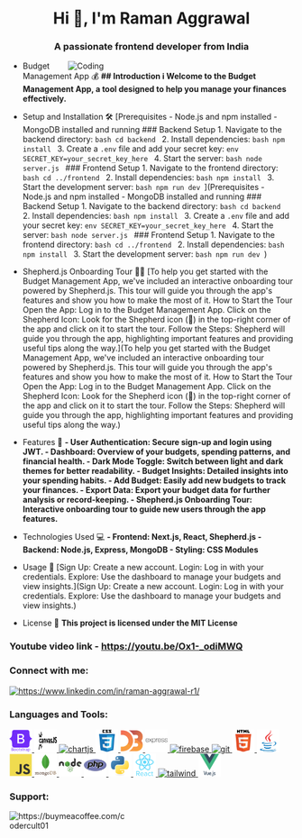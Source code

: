 <h1 align="center">Hi 👋, I'm Raman Aggrawal</h1>
<h3 align="center">A passionate frontend developer from India</h3>
<img align="right" alt="Coding" width="400" src="https://media0.giphy.com/media/v1.Y2lkPTc5MGI3NjExMTFmZWJrc21qbjFjbjZtNnBxbm13YWU1dThpdTZpZzM5dWR4Z29iOCZlcD12MV9pbnRlcm5hbF9naWZfYnlfaWQmY3Q9Zw/L1R1tvI9svkIWwpVYr/giphy.webp">

- Budget Management App 💰 **## Introduction ℹ️ Welcome to the Budget Management App, a tool designed to help you manage your finances effectively.**

- Setup and Installation 🛠️ [Prerequisites - Node.js and npm installed - MongoDB installed and running ### Backend Setup 1. Navigate to the backend directory: ```bash cd backend ``` 2. Install dependencies: ```bash npm install ``` 3. Create a `.env` file and add your secret key: ```env SECRET_KEY=your_secret_key_here ``` 4. Start the server: ```bash node server.js ``` ### Frontend Setup 1. Navigate to the frontend directory: ```bash cd ../frontend ``` 2. Install dependencies: ```bash npm install ``` 3. Start the development server: ```bash npm run dev ```](Prerequisites - Node.js and npm installed - MongoDB installed and running ### Backend Setup 1. Navigate to the backend directory: ```bash cd backend ``` 2. Install dependencies: ```bash npm install ``` 3. Create a `.env` file and add your secret key: ```env SECRET_KEY=your_secret_key_here ``` 4. Start the server: ```bash node server.js ``` ### Frontend Setup 1. Navigate to the frontend directory: ```bash cd ../frontend ``` 2. Install dependencies: ```bash npm install ``` 3. Start the development server: ```bash npm run dev ```)

- Shepherd.js Onboarding Tour 🚶‍♂️ [To help you get started with the Budget Management App, we've included an interactive onboarding tour powered by Shepherd.js. This tour will guide you through the app's features and show you how to make the most of it. How to Start the Tour Open the App: Log in to the Budget Management App. Click on the Shepherd Icon: Look for the Shepherd icon (🚶) in the top-right corner of the app and click on it to start the tour. Follow the Steps: Shepherd will guide you through the app, highlighting important features and providing useful tips along the way.](To help you get started with the Budget Management App, we've included an interactive onboarding tour powered by Shepherd.js. This tour will guide you through the app's features and show you how to make the most of it. How to Start the Tour Open the App: Log in to the Budget Management App. Click on the Shepherd Icon: Look for the Shepherd icon (🚶) in the top-right corner of the app and click on it to start the tour. Follow the Steps: Shepherd will guide you through the app, highlighting important features and providing useful tips along the way.)

- Features 🚀 **- **User Authentication**: Secure sign-up and login using JWT. - **Dashboard**: Overview of your budgets, spending patterns, and financial health. - **Dark Mode Toggle**: Switch between light and dark themes for better readability. - **Budget Insights**: Detailed insights into your spending habits. - **Add Budget**: Easily add new budgets to track your finances. - **Export Data**: Export your budget data for further analysis or record-keeping. - **Shepherd.js Onboarding Tour**: Interactive onboarding tour to guide new users through the app features.**

- Technologies Used 💻 **- **Frontend**: Next.js, React, Shepherd.js - **Backend**: Node.js, Express, MongoDB - **Styling**: CSS Modules**

- Usage 📝 [Sign Up: Create a new account. Login: Log in with your credentials. Explore: Use the dashboard to manage your budgets and view insights.](Sign Up: Create a new account. Login: Log in with your credentials. Explore: Use the dashboard to manage your budgets and view insights.)

- License 📄 **This project is licensed under the MIT License**
### Youtube video link - https://youtu.be/Ox1-_odiMWQ

<h3 align="left">Connect with me:</h3>
<p align="left">
<a href="https://linkedin.com/in/https://www.linkedin.com/in/raman-aggrawal-r1/" target="blank"><img align="center" src="https://raw.githubusercontent.com/rahuldkjain/github-profile-readme-generator/master/src/images/icons/Social/linked-in-alt.svg" alt="https://www.linkedin.com/in/raman-aggrawal-r1/" height="30" width="40" /></a>
</p>

<h3 align="left">Languages and Tools:</h3>
<p align="left"> <a href="https://getbootstrap.com" target="_blank" rel="noreferrer"> <img src="https://raw.githubusercontent.com/devicons/devicon/master/icons/bootstrap/bootstrap-plain-wordmark.svg" alt="bootstrap" width="40" height="40"/> </a> <a href="https://canvasjs.com" target="_blank" rel="noreferrer"> <img src="https://raw.githubusercontent.com/Hardik0307/Hardik0307/master/assets/canvasjs-charts.svg" alt="canvasjs" width="40" height="40"/> </a> <a href="https://www.chartjs.org" target="_blank" rel="noreferrer"> <img src="https://www.chartjs.org/media/logo-title.svg" alt="chartjs" width="40" height="40"/> </a> <a href="https://www.w3schools.com/css/" target="_blank" rel="noreferrer"> <img src="https://raw.githubusercontent.com/devicons/devicon/master/icons/css3/css3-original-wordmark.svg" alt="css3" width="40" height="40"/> </a> <a href="https://d3js.org/" target="_blank" rel="noreferrer"> <img src="https://raw.githubusercontent.com/devicons/devicon/master/icons/d3js/d3js-original.svg" alt="d3js" width="40" height="40"/> </a> <a href="https://expressjs.com" target="_blank" rel="noreferrer"> <img src="https://raw.githubusercontent.com/devicons/devicon/master/icons/express/express-original-wordmark.svg" alt="express" width="40" height="40"/> </a> <a href="https://firebase.google.com/" target="_blank" rel="noreferrer"> <img src="https://www.vectorlogo.zone/logos/firebase/firebase-icon.svg" alt="firebase" width="40" height="40"/> </a> <a href="https://git-scm.com/" target="_blank" rel="noreferrer"> <img src="https://www.vectorlogo.zone/logos/git-scm/git-scm-icon.svg" alt="git" width="40" height="40"/> </a> <a href="https://www.w3.org/html/" target="_blank" rel="noreferrer"> <img src="https://raw.githubusercontent.com/devicons/devicon/master/icons/html5/html5-original-wordmark.svg" alt="html5" width="40" height="40"/> </a> <a href="https://www.java.com" target="_blank" rel="noreferrer"> <img src="https://raw.githubusercontent.com/devicons/devicon/master/icons/java/java-original.svg" alt="java" width="40" height="40"/> </a> <a href="https://developer.mozilla.org/en-US/docs/Web/JavaScript" target="_blank" rel="noreferrer"> <img src="https://raw.githubusercontent.com/devicons/devicon/master/icons/javascript/javascript-original.svg" alt="javascript" width="40" height="40"/> </a> <a href="https://www.mongodb.com/" target="_blank" rel="noreferrer"> <img src="https://raw.githubusercontent.com/devicons/devicon/master/icons/mongodb/mongodb-original-wordmark.svg" alt="mongodb" width="40" height="40"/> </a> <a href="https://nodejs.org" target="_blank" rel="noreferrer"> <img src="https://raw.githubusercontent.com/devicons/devicon/master/icons/nodejs/nodejs-original-wordmark.svg" alt="nodejs" width="40" height="40"/> </a> <a href="https://www.php.net" target="_blank" rel="noreferrer"> <img src="https://raw.githubusercontent.com/devicons/devicon/master/icons/php/php-original.svg" alt="php" width="40" height="40"/> </a> <a href="https://www.python.org" target="_blank" rel="noreferrer"> <img src="https://raw.githubusercontent.com/devicons/devicon/master/icons/python/python-original.svg" alt="python" width="40" height="40"/> </a> <a href="https://reactjs.org/" target="_blank" rel="noreferrer"> <img src="https://raw.githubusercontent.com/devicons/devicon/master/icons/react/react-original-wordmark.svg" alt="react" width="40" height="40"/> </a> <a href="https://tailwindcss.com/" target="_blank" rel="noreferrer"> <img src="https://www.vectorlogo.zone/logos/tailwindcss/tailwindcss-icon.svg" alt="tailwind" width="40" height="40"/> </a> <a href="https://vuejs.org/" target="_blank" rel="noreferrer"> <img src="https://raw.githubusercontent.com/devicons/devicon/master/icons/vuejs/vuejs-original-wordmark.svg" alt="vuejs" width="40" height="40"/> </a> </p>

<h3 align="left">Support:</h3>
<p><a href="https://www.buymeacoffee.com/https://buymeacoffee.com/codercult01"> <img align="left" src="https://cdn.buymeacoffee.com/buttons/v2/default-yellow.png" height="50" width="210" alt="https://buymeacoffee.com/codercult01" /></a></p><br><br>
